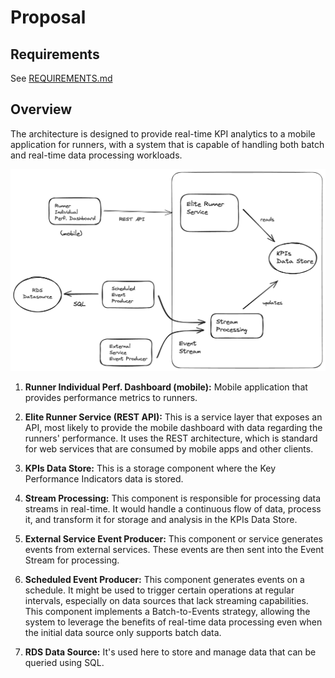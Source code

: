 # Proposal

## Requirements

See [REQUIREMENTS.md](REQUIREMENTS.md)

## Overview

The architecture is designed to provide real-time KPI analytics to a mobile application for runners, with a system that is capable of handling both batch and real-time data processing workloads.

![](./images/solution-overview.png)

1. **Runner Individual Perf. Dashboard (mobile):**  Mobile application that provides performance metrics to runners.

2. **Elite Runner Service (REST API):** This is a service layer that exposes an API, most likely to provide the mobile dashboard with data regarding the runners' performance. It uses the REST architecture, which is standard for web services that are consumed by mobile apps and other clients.

3. **KPIs Data Store:** This is a storage component where the Key Performance Indicators data is stored. 

4. **Stream Processing:** This component is responsible for processing data streams in real-time. It would handle a continuous flow of data, process it, and transform it for storage and analysis in the KPIs Data Store.

5. **External Service Event Producer:** This component or service generates events from external services. These events are then sent into the Event Stream for processing. 

6. **Scheduled Event Producer:**  This component generates events on a schedule. It might be used to trigger certain operations at regular intervals, especially on data sources that lack streaming capabilities. This component implements a Batch-to-Events strategy, allowing the system to leverage the benefits of real-time data processing even when the initial data source only supports batch data.

7. **RDS Data Source:** It's used here to store and manage data that can be queried using SQL.
